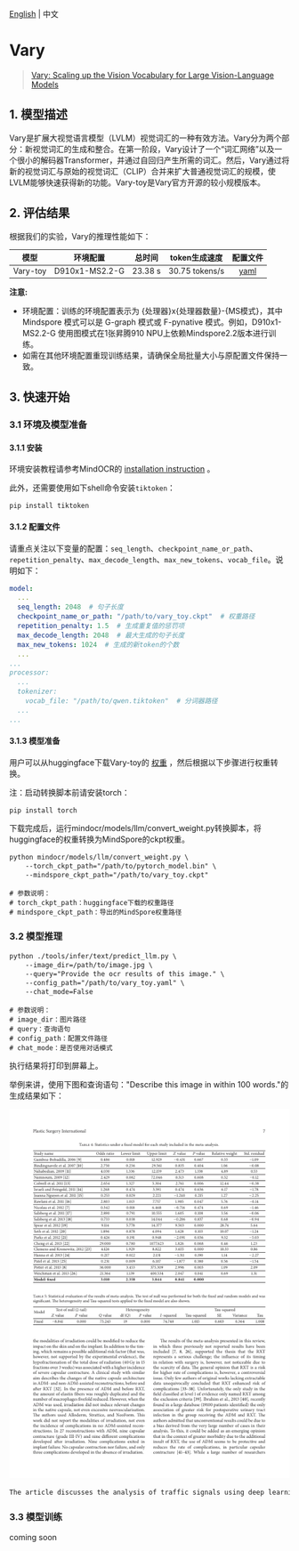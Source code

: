 [English](README.md) | 中文

# Vary
> [Vary: Scaling up the Vision Vocabulary for Large Vision-Language Models](https://arxiv.org/abs/2312.06109)

## 1. 模型描述
Vary是扩展大视觉语言模型（LVLM）视觉词汇的一种有效方法。Vary分为两个部分：新视觉词汇的生成和整合。在第一阶段，Vary设计了一个“词汇网络”以及一个很小的解码器Transformer，并通过自回归产生所需的词汇。然后，Vary通过将新的视觉词汇与原始的视觉词汇（CLIP）合并来扩大普通视觉词汇的规模，使LVLM能够快速获得新的功能。Vary-toy是Vary官方开源的较小规模版本。

## 2. 评估结果

根据我们的实验，Vary的推理性能如下：

<div align="center">

| **模型**  | **环境配置**    | **总时间**     | **token生成速度**     | **配置文件** |
| :-----:  | :--------:     | :--------:     | :-----:     | :---------: |
| Vary-toy | D910x1-MS2.2-G | 23.38 s | 30.75 tokens/s | [yaml](https://github.com/mindspore-lab/mindocr/blob/main/configs/llm/vary/vary_toy.yaml)|
</div>

**注意:**

- 环境配置：训练的环境配置表示为 {处理器}x{处理器数量}-{MS模式}，其中 Mindspore 模式可以是 G-graph 模式或 F-pynative 模式。例如，D910x1-MS2.2-G 使用图模式在1张昇腾910 NPU上依赖Mindspore2.2版本进行训练。
- 如需在其他环境配置重现训练结果，请确保全局批量大小与原配置文件保持一致。

## 3. 快速开始
### 3.1 环境及模型准备

#### 3.1.1 安装
环境安装教程请参考MindOCR的 [installation instruction](https://github.com/mindspore-lab/mindocr#installation) 。

此外，还需要使用如下shell命令安装`tiktoken`：

```shell
pip install tiktoken
```

#### 3.1.2 配置文件
请重点关注以下变量的配置：`seq_length`、`checkpoint_name_or_path`、`repetition_penalty`、`max_decode_length`、`max_new_tokens`、`vocab_file`。说明如下：

```yaml
model:
  ...
  seq_length: 2048  # 句子长度
  checkpoint_name_or_path: "/path/to/vary_toy.ckpt"  # 权重路径
  repetition_penalty: 1.5  # 生成重复值的惩罚项
  max_decode_length: 2048  # 最大生成的句子长度
  max_new_tokens: 1024  # 生成的新token的个数
  ...
...
processor:
  ...
  tokenizer:
    vocab_file: "/path/to/qwen.tiktoken"  # 分词器路径
  ...
...
```

#### 3.1.3 模型准备

用户可以从huggingface下载Vary-toy的 [权重](https://huggingface.co/HaoranWei/Vary-toy/blob/main/pytorch_model.bin) ，然后根据以下步骤进行权重转换。

注：启动转换脚本前请安装torch：

```shell
pip install torch
```

下载完成后，运行mindocr/models/llm/convert_weight.py转换脚本，将huggingface的权重转换为MindSpore的ckpt权重。

```shell
python mindocr/models/llm/convert_weight.py \
    --torch_ckpt_path="/path/to/pytorch_model.bin" \
    --mindspore_ckpt_path="/path/to/vary_toy.ckpt"

# 参数说明：
# torch_ckpt_path：huggingface下载的权重路径
# mindspore_ckpt_path：导出的MindSpore权重路径
```

### 3.2 模型推理

```shell
python ./tools/infer/text/predict_llm.py \
    --image_dir=/path/to/image.jpg \
    --query="Provide the ocr results of this image." \
    --config_path="/path/to/vary_toy.yaml" \
    --chat_mode=False

# 参数说明：
# image_dir：图片路径
# query：查询语句
# config_path：配置文件路径
# chat_mode：是否使用对话模式
```

执行结果将打印到屏幕上。

举例来讲，使用下图和查询语句："Describe this image in within 100 words."的生成结果如下：

![PMC4055390_00006](./images/PMC4055390_00006.jpg)

```txt
The article discusses the analysis of traffic signals using deep learning models, specifically focusing on pedestrian crossing data. The authors propose a method to extract features from videos captured by cameras and use them to train a model for predicting pedestrian behavior. They compare their approach with other methods and show that their model outperforms others in terms of accuracy and robustness. The study also highlights the limitations of their approach, such as the need for accurate hand-crafted features and the lack of consideration for different types of vehicles. Overall, the findings suggest the potential of using machine learning models to improve traffic signal analysis and enhance safety.This article is about the use of deep learning models for predicting pedestrian behavior in traffic signals. It compares the performance of different models and highlights the limitations of these approaches.
```

### 3.3 模型训练

coming soon
